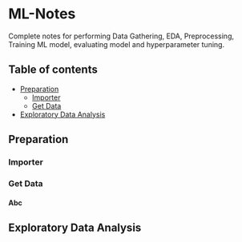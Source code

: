 # ML-Notes
Complete notes for performing Data Gathering, EDA, Preprocessing, Training ML model, evaluating model and hyperparameter tuning.
## Table of contents
- [Preparation](#Preparation)
	- [Importer](#Importer)
	- [Get Data](#Get-Data)
- [Exploratory Data Analysis](#Exploratory-Data-Analysis)


## Preparation
### Importer
### Get Data
#### Abc
## Exploratory Data Analysis

<!--stackedit_data:
eyJoaXN0b3J5IjpbMjY0ODE4MTU3LDEzNjU2NDE1NjksMTMwOT
YzNjAxMSwtMjA4OTAxMDQ3MiwxMjc4MDY0NjE4XX0=
-->